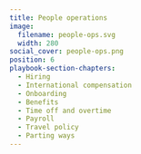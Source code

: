 ```yaml
---
title: People operations
image:
  filename: people-ops.svg
  width: 280
social_cover: people-ops.png
position: 6
playbook-section-chapters:
  - Hiring
  - International compensation
  - Onboarding
  - Benefits
  - Time off and overtime
  - Payroll
  - Travel policy
  - Parting ways
---
```

